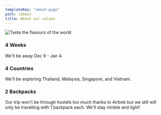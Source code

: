 ```yaml
---
templateKey: "about-page"
path: /about
title: About our values
---
```


![Taste the flavours of the world](/img/flavor_wheel.jpg)

### 4 Weeks

We'll be away Dec 9 - Jan 4.

### 4 Countries

We'll be exploring Thailand, Malaysia, Singapore, and Vietnam.

### 2 Backpacks

Our trip won't be through hostels too much thanks to Airbnb but we still will only be travelling with 1 backpack each. We'll stay nimble and light!
